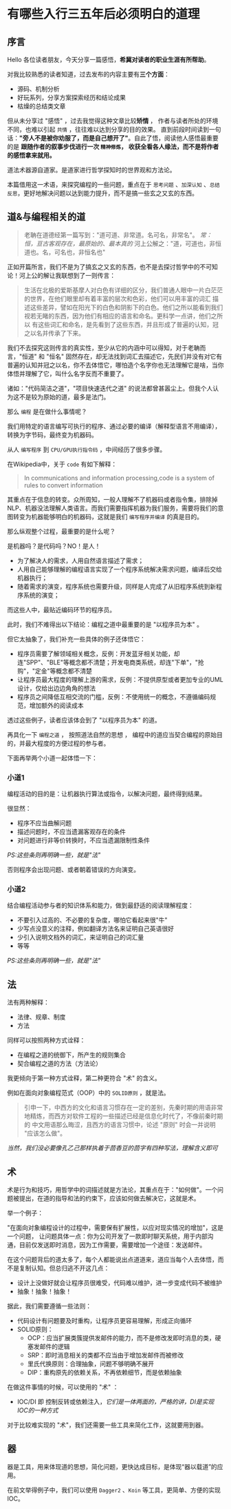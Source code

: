 # 有哪些入行三五年后必须明白的道理

## 序言
Hello 各位读者朋友，今天分享一篇感悟，**希冀对读者的职业生涯有所帮助**。

对我比较熟悉的读者知道，过去发布的内容主要有**三个方面**：

* 源码、机制分析
* 好玩系列，分享方案探索经历和结论成果
* 枯燥的总结类文章

但从未分享过 "感悟" ，过去我觉得这种文章比较**矫情** ， 作者与读者所处的环境不同，也难以引起 `共情` ，往往难以达到分享的目的效果。
直到前段时间读到一句话：**"旁人不是被你劝服了，而是自己想开了"**。自此了悟，阅读他人感悟最重要的是 **跟随作者的叙事步伐进行一次 `精神修炼`，
收获全看各人缘法，而不是将作者的感悟拿来就用。**





道法术器源自道家。是道家进行哲学探知时的世界观和方法论。

本篇借用这一术语，来探究编程的一些问题，重点在于 `思考问题` 、`加深认知` 、`总结反思`，更好地解决问题以达到能力提升，而不是搞一些玄之又玄的东西。


## 道&与编程相关的道
> 老聃在道德经第一篇写到："道可道、非常道。名可名，非常名"。
> _常：恒，亘古客观存在，最原始的、最本真的_
> 河上公解之："道，可道也，非恒道也。名，可名也，非恒名也"

正如开篇所言，我们不是为了搞玄之又玄的东西，也不是去探讨哲学中的不可知论！河上公的解让我联想到了一则传言：

> 生活在北极的爱斯基摩人对白色有详细的区分，我们普通人眼中一片白茫茫的世界，在他们眼里却有着丰富的层次和色彩，他们可以用丰富的词汇
> 描述这些差异，譬如在阳光下的白色和阴影下的白色。他们之所以能看到我们视若无睹的东西，因为他们有相应的语言和命名。更科学一点讲，他们之所以
> 有这些词汇和命名，是先看到了这些东西，并且形成了普遍的认知，冠之以名并传承了下来。

我们不去探究这则传言的真实性，至少从它的内涵中可以得知，对于老聃而言，"恒道" 和 "恒名" 固然存在，却无法找到词汇去描述它，先民们并没有对它有
普遍的认知并冠之以名，你不去体悟它，哪怕造个名字你也无法理解它是啥，当你体悟并理解了它，叫什么名字反而不重要了。

诸如："代码简洁之道"，"项目快速迭代之道" 的说法都曾甚嚣尘上。但我个人认为这不是较为原始的道，最多是法门。

那么 `编程` 是在做什么事情呢？

我们用特定的语言编写可执行的程序、通过必要的编译（解释型语言不用编译），转换为字节码，最终变为机器码。

从人 `编写程序` 到 `CPU/GPU执行指令码` ，中间经历了很多步骤。

在Wikipedia中，关于 `code` 有如下解释：

> In communications and information processing,code is a system of rules to convert information

其重点在于信息的转变。众所周知，一般人理解不了机器码或者指令集，排除掉NLP、机器没法理解人类语言。而我们需要指挥机器为我们服务，需要将我们的意图转变为机器能够明白的机器码，这就是我们 `编写程序并编译`
的真是目的。

那么纵观整个过程，最重要的是什么呢？

是机器吗？是代码吗？NO！是人！

* 为了解决人的需求，人用自然语言描述了需求；
* 人用自己能够理解的编程语言实现了一个程序系统解决需求问题，编译后交给机器执行；
* 随着需求的演变，程序系统也需要升级，同样是人完成了从旧程序系统到新程序系统的演变；

而这些人中，最贴近编码环节的程序员。

此时，我们不难得出以下结论：编程之道中最重要的是 "以程序员为本" 。

但它太抽象了，我们补充一些具体的例子还体悟它：

* 程序员需要了解领域相关概念，反例：开发蓝牙相关功能，却连"SPP"、"BLE"等概念都不清楚；开发电商类系统，却连"下单"，"抢购"，"定金"等概念都不清楚
* 让程序员最大程度的理解上游的需求，反例：不提供原型或者更加专业的UML设计，仅给出边边角角的想法
* 程序员之间降低互相交流的门槛，反例：不使用统一的概念，不遵循编码规范，增加额外的阅读成本

透过这些例子，读者应该体会到了 "以程序员为本" 的道。

再具化一下 `编程之道` ， 按照道法自然的思想 ， 编程中的道应当契合编程的原始目的，并最大程度的方便过程的参与者。

下面再举两个小道一起体悟一下：

### 小道1

编程活动的目的是：让机器执行算法或指令，以解决问题，最终得到结果。

很显然：

* 程序不应当曲解问题
* 描述问题时，不应当遗漏客观存在的条件
* 对问题进行非等价转换时，不应当遗漏限制性条件

*PS:这些条则再明确一些，就是"法"*

否则程序会出现问题、或者朝着错误的方向演变。

### 小道2

结合编程活动参与者的知识体系和能力，做到最舒适的阅读理解程度：

* 不要引入过高的、不必要的复杂度，哪怕它看起来很"牛"
* 少写点没意义的注释，例如翻译方法名来证明自己英语很好
* 少引入说明文档外的词汇，来证明自己的词汇量
* 等等

*PS:这些条则再明确一些，就是"法"*

## 法

法有两种解释：

* 法律、规章、制度
* 方法

同样可以按照两种方式诠释：

* 在编程之道的统御下，所产生的规则集合
* 契合编程之道的方法（方法论）

我更倾向于第一种方式诠释，第二种更符合 "术" 的含义。

例如在面向对象编程范式（OOP）中的 `SOLID原则` ，就是法。

> 引申一下，中西方的文化和语言习惯存在一定的差别，先秦时期的用语非常地精炼，而西方对软件工程的一些描述已经是信息化时代了，不像前秦时期的
> 中文用语那么晦涩，且西方的语言习惯中，论述 "原则" 时会一并说明 "应该怎么做"。

*当然，我们没必要像孔乙己那样执着于茴香豆的茴字有四种写法，理解含义即可*

## 术

术是行为和技巧，用哲学中的词描述就是方法论，其重点在于："如何做"。一个问题被提出，在道的指导和法的约束下，应该如何做去解决它，这就是术。

举一个例子：

"在面向对象编程设计的过程中，需要保有扩展性，以应对现实情况的增加"，这是一个问题，
让问题具体一点：你为公司开发了一款即时聊天系统，用于内部沟通，目前仅发送即时消息，因为工作需要，需要增加一个途径：发送邮件。

在这个问题背后的道太多了，每个人都能说出点道道来，道应当每个人去体悟，而不是复制认知。但总归逃不开这几点：

* 设计上没做好就会让程序员很难受，代码难以维护，进一步变成代码不被维护
* 抽象！抽象！抽象！

据此，我们需要遵循一些法则：

* 代码设计有问题要及时重构，让程序员更容易理解，形成正向循环
* SOLID原则：
  * OCP：应当扩展类簇提供发邮件的能力，而不是修改发即时消息的类，硬塞发邮件的逻辑
  * SRP：即时消息相关的类都不应当由于增加发邮件而被修改
  * 里氏代换原则：合理抽象，问题不够明确不展开
  * DIP：重构原先的依赖关系，不再依赖细节，而是依赖抽象

在做这件事情的时候，可以使用的 "术" ：

* IOC/DI 即 控制反转或依赖注入，*它们是一体两面的，严格的讲，DI是实现IOC的一种方式*

对于比较难实现的 "术"，我们还需要一些工具来简化工作，这就要用到器。

## 器

器是工具，用来体现道的思想，简化问题，更快达成目标，是体现“器以载道”的应用。

在前文举得例子中，我们可以使用 `Dagger2` 、`Koin` 等工具，更简单、方便的实现IOC。
